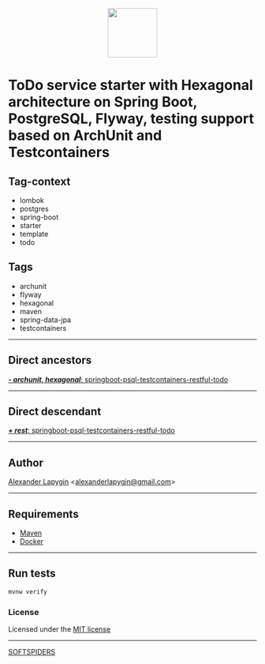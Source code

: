 <div align="center">
    <a href="https://github.com/softspiders/softspiders">
      <img src="https://avatars.githubusercontent.com/u/47006425?v=4"width="100" height="100"/>
    </a>
</div> 

# ToDo service starter with Hexagonal architecture on Spring Boot, PostgreSQL, Flyway, testing support based on ArchUnit and Testcontainers

## Tag-context

- lombok
- postgres
- spring-boot
- starter
- template
- todo

## Tags

- archunit
- flyway
- hexagonal
- maven
- spring-data-jpa
- testcontainers

---

## Direct ancestors

[***- archunit, hexagonal***: springboot-psql-testcontainers-restful-todo](https://github.com/softspiders/springboot-postgres-testcontainers-restassured-selenium-restful-todo-app-starter#readme)

---

## Direct descendant

[***+ rest***: springboot-psql-testcontainers-restful-todo](https://github.com/softspiders/springboot-postgres-testcontainers-restassured-selenium-restful-todo-app-starter/tree/spring-boot-psql-testcontainers-archunit-restful-hexagonal-todo#readme)

---

## Author

[Alexander Lapygin](https://github.com/AlexanderLapygin) <<alexanderlapygin@gmail.com>>

---

## Requirements

- [Maven](https://maven.apache.org/)
- [Docker](https://docs.docker.com/get-docker/)

---

## Run tests

```sh
mvnw verify
```

### License

Licensed under the [MIT license](./LICENSE)

---

[SOFTSPIDERS](https://github.com/softspiders/softspiders)
